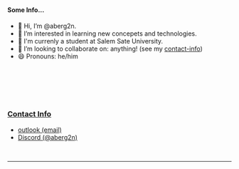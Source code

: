 &nbsp;
---

#### Some Info...
- 👋 Hi, I’m @aberg2n.
- 👀 I’m interested in learning new concepets and technologies.
- 🏫 I'm currenly a student at Salem Sate University.
- 💞️ I’m looking to collaborate on: anything! (see my [contact-info](#contact-info))
- 😄 Pronouns: he/him

<!-- ===================================  -->

&nbsp;
---
&nbsp;

### [Contact Info](#contact-info)
- [outlook (email)](mailto:aberg2n@outlook.com)
- [Discord (@aberg2n)](discord.com/login)

&nbsp;

---
